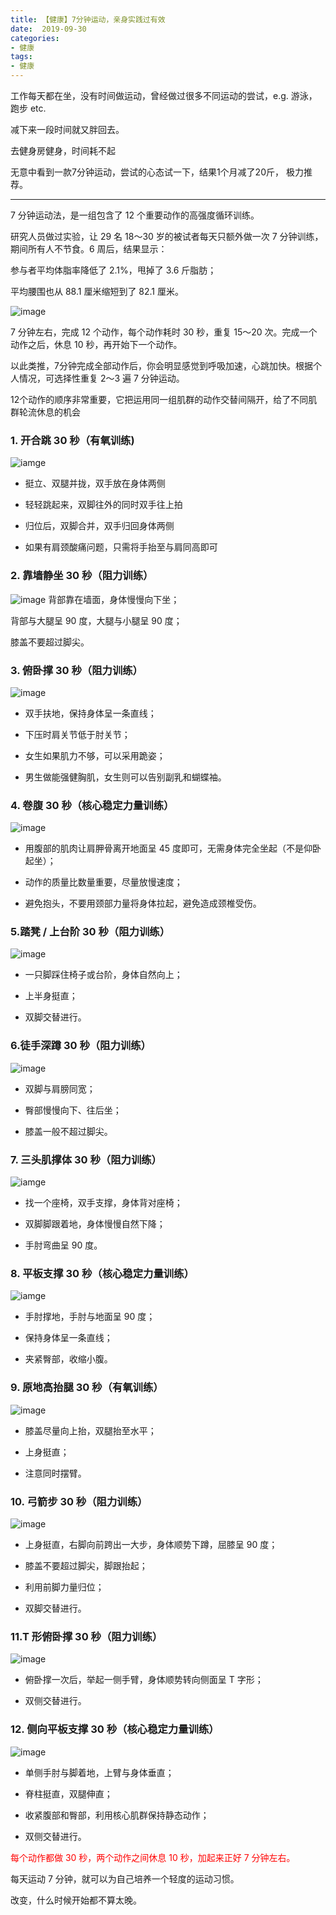 ```yaml
---
title: 【健康】7分钟运动，亲身实践过有效
date:  2019-09-30
categories: 
- 健康 
tags: 
- 健康 
---
```


工作每天都在坐，没有时间做运动，曾经做过很多不同运动的尝试，e.g. 游泳， 跑步 etc.

减下来一段时间就又胖回去。

去健身房健身，时间耗不起

无意中看到一款7分钟运动，尝试的心态试一下，结果1个月减了20斤， 极力推荐。

---

7 分钟运动法，是一组包含了 12 个重要动作的高强度循环训练。

研究人员做过实验，让 29 名 18～30 岁的被试者每天只额外做一次 7 分钟训练，期间所有人不节食。6 周后，结果显示：



参与者平均体脂率降低了 2.1%，甩掉了 3.6 斤脂肪；

平均腰围也从 88.1 厘米缩短到了 82.1 厘米。

![image](./640.gif)


7 分钟左右，完成 12 个动作，每个动作耗时 30 秒，重复 15～20 次。完成一个动作之后，休息 10 秒，再开始下一个动作。

以此类推，7分钟完成全部动作后，你会明显感觉到呼吸加速，心跳加快。根据个人情况，可选择性重复 2～3 遍 7 分钟运动。

12个动作的顺序非常重要，它把运用同一组肌群的动作交替间隔开，给了不同肌群轮流休息的机会


### 1. 开合跳 30 秒（有氧训练)
![iamge](./1.gif)
- 挺立、双腿并拢，双手放在身体两侧

- 轻轻跳起来，双脚往外的同时双手往上拍

- 归位后，双脚合并，双手归回身体两侧

- 如果有肩颈酸痛问题，只需将手抬至与肩同高即可

### 2. 靠墙静坐 30 秒（阻力训练）
![image](./2.gif)
背部靠在墙面，身体慢慢向下坐；

背部与大腿呈 90 度，大腿与小腿呈 90 度；

膝盖不要超过脚尖。

### 3. 俯卧撑 30 秒（阻力训练）
![image](./3.gif)
- 双手扶地，保持身体呈一条直线；

- 下压时肩关节低于肘关节；

- 女生如果肌力不够，可以采用跪姿；

- 男生做能强健胸肌，女生则可以告别副乳和蝴蝶袖。
### 4. 卷腹 30 秒（核心稳定力量训练）
![image](./4.gif)
- 用腹部的肌肉让肩胛骨离开地面呈 45 度即可，无需身体完全坐起（不是仰卧起坐）；

- 动作的质量比数量重要，尽量放慢速度；

- 避免抱头，不要用颈部力量将身体拉起，避免造成颈椎受伤。

### 5.踏凳 / 上台阶 30 秒（阻力训练）
![image](./5.gif)
- 一只脚踩住椅子或台阶，身体自然向上；

- 上半身挺直；

- 双脚交替进行。

### 6.徒手深蹲 30 秒（阻力训练）
![image](./6.gif)
- 双脚与肩膀同宽；
      
- 臀部慢慢向下、往后坐；
      
- 膝盖一般不超过脚尖。

### 7. 三头肌撑体 30 秒（阻力训练）
![iamge](./7.gif)

- 找一个座椅，双手支撑，身体背对座椅；
       
-  双脚脚跟着地，身体慢慢自然下降；
       
-   手肘弯曲呈 90 度。
       

### 8. 平板支撑 30 秒（核心稳定力量训练）
![iamge](./8.gif)
       
- 手肘撑地，手肘与地面呈 90 度；
       
- 保持身体呈一条直线；
       
- 夹紧臀部，收缩小腹。

### 9. 原地高抬腿 30 秒（有氧训练）
![image](./9.gif)

- 膝盖尽量向上抬，双腿抬至水平；

- 上身挺直；

- 注意同时摆臂。

### 10. 弓箭步 30 秒（阻力训练）
![image](./10.gif)

-    上身挺直，右脚向前跨出一大步，身体顺势下蹲，屈膝呈 90 度；
        
-    膝盖不要超过脚尖，脚跟抬起；
        
-    利用前脚力量归位；
        
-   双脚交替进行。
        

### 11.T 形俯卧撑 30 秒（阻力训练）
![image](./11.gif)

-  俯卧撑一次后，举起一侧手臂，身体顺势转向侧面呈 T 字形；
       
-  双侧交替进行。


### 12. 侧向平板支撑 30 秒（核心稳定力量训练）
![image](./12.gif)

-   单侧手肘与脚着地，上臂与身体垂直；
        
-   脊柱挺直，双腿伸直；
        
-   收紧腹部和臀部，利用核心肌群保持静态动作；
        
-   双侧交替进行。
        
        
<font color="red"> 每个动作都做 30 秒，两个动作之间休息 10 秒，加起来正好 7 分钟左右。</font>

每天运动 7 分钟，就可以为自己培养一个轻度的运动习惯。

改变，什么时候开始都不算太晚。

